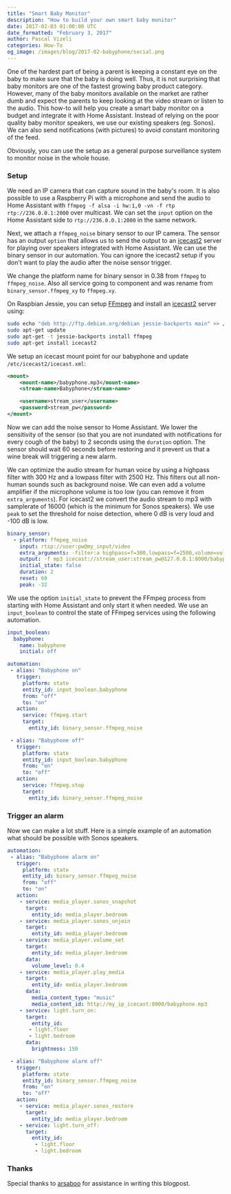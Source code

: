 ```yaml
---
title: "Smart Baby Monitor"
description: "How to build your own smart baby monitor"
date: 2017-02-03 01:00:00 UTC
date_formatted: "February 3, 2017"
author: Pascal Vizeli
categories: How-To
og_image: /images/blog/2017-02-babyphone/social.png
---
```


One of the hardest part of being a parent is keeping a constant eye on the baby to make sure that the baby is doing well. Thus, it is not surprising that baby monitors are one of the fastest growing baby product category. However, many of the baby monitors available on the market are rather dumb and expect the parents to keep looking at the video stream or listen to the audio. This how-to will help you create a smart baby monitor on a budget and integrate it with Home Assistant. Instead of relying on the poor quality baby monitor speakers, we use our existing speakers (eg. Sonos). We can also send notifications (with pictures) to avoid constant monitoring of the feed.

Obviously, you can use the setup as a general purpose surveillance system to monitor noise in the whole house.

<!--more-->

### Setup

We need an IP camera that can capture sound in the baby's room. It is also possible to use a Raspberry Pi with a microphone and send the audio to Home Assistant with `ffmpeg -f alsa -i hw:1,0 -vn -f rtp rtp://236.0.0.1:2000` over multicast. We can set the `input` option on the Home Assistant side to `rtp://236.0.0.1:2000` in the same network.

Next, we attach a `ffmpeg_noise` binary sensor to our IP camera. The sensor has an output `option` that allows us to send the output to an [icecast2](http://icecast.org/) server for playing over speakers integrated with Home Assistant. We can use the binary sensor in our automation. You can ignore the icecast2 setup if you don't want to play the audio after the noise sensor trigger.

<div class='note'>

We change the platform name for binary sensor in 0.38 from `ffmpeg` to `ffmpeg_noise`. Also all service going to component and was rename from `binary_sensor.ffmpeg_xy` to `ffmpeg.xy`.

</div>

On Raspbian Jessie, you can setup [FFmpeg](/integrations/ffmpeg) and install an [icecast2](http://icecast.org/) server using:

```bash
sudo echo "deb http://ftp.debian.org/debian jessie-backports main" >> /etc/apt/sources.list
sudo apt-get update
sudo apt-get -t jessie-backports install ffmpeg
sudo apt-get install icecast2
```

We setup an icecast mount point for our babyphone and update `/etc/icecast2/icecast.xml`:

```xml
<mount>
    <mount-name>/babyphone.mp3</mount-name>
    <stream-name>Babyphone</stream-name>

    <username>stream_user</username>
    <password>stream_pw</password>
</mount>
```

Now we can add the noise sensor to Home Assistant. We lower the sensitivity of the sensor (so that you are not inundated with notifications for every cough of the baby) to 2 seconds using the `duration` option. The sensor should wait 60 seconds before restoring and it prevent us that a wine break will triggering a new alarm.

We can optimize the audio stream for human voice by using a highpass filter with 300 Hz and a lowpass filter with 2500 Hz. This filters out all non-human sounds such as background noise. We can even add a volume amplifier if the microphone volume is too low (you can remove it from `extra_arguments`). For icecast2 we convert the audio stream to mp3 with samplerate of 16000 (which is the minimum for Sonos speakers). We use `peak` to set the threshold for noise detection, where 0 dB is very loud and -100 dB is low.

```yaml
binary_sensor:
  - platform: ffmpeg_noise
    input: rtsp://user:pw@my_input/video
    extra_arguments: -filter:a highpass=f=300,lowpass=f=2500,volume=volume=2 -codec:a libmp3lame -ar 16000
    output: -f mp3 icecast://stream_user:stream_pw@127.0.0.1:8000/babyphone.mp3
    initial_state: false
    duration: 2
    reset: 60
    peak: -32
```

We use the option `initial_state` to prevent the FFmpeg process from starting with Home Assistant and only start it when needed. We use an `input_boolean`  to control the state of FFmpeg services using the following automation.

```yaml
input_boolean:
  babyphone:
    name: babyphone
    initial: off

automation:
 - alias: "Babyphone on"
   trigger:
     platform: state
     entity_id: input_boolean.babyphone
     from: "off"
     to: "on"
   action:
     service: ffmpeg.start
     target:
       entity_id: binary_sensor.ffmpeg_noise

 - alias: "Babyphone off"
   trigger:
     platform: state
     entity_id: input_boolean.babyphone
     from: "on"
     to: "off"
   action:
     service: ffmpeg.stop
     target:
       entity_id: binary_sensor.ffmpeg_noise
```

### Trigger an alarm

Now we can make a lot stuff. Here is a simple example of an automation what should be possible with Sonos speakers.

```yaml
automation:
 - alias: "Babyphone alarm on"
   trigger:
     platform: state
     entity_id: binary_sensor.ffmpeg_noise
     from: "off"
     to: "on"
   action:
    - service: media_player.sonos_snapshot
      target:
        entity_id: media_player.bedroom
    - service: media_player.sonos_unjoin
      target:
        entity_id: media_player.bedroom
    - service: media_player.volume_set
      target:
        entity_id: media_player.bedroom
      data:
        volume_level: 0.4
    - service: media_player.play_media
      target:
        entity_id: media_player.bedroom
      data:
        media_content_type: "music"
        media_content_id: http://my_ip_icecast:8000/babyphone.mp3
    - service: light.turn_on:
      target:
        entity_id:
       - light.floor
       - light.bedroom
      data:
        brightness: 150

 - alias: "Babyphone alarm off"
   trigger:
     platform: state
     entity_id: binary_sensor.ffmpeg_noise
     from: "on"
     to: "off"
   action:
    - service: media_player.sonos_restore
      target:
        entity_id: media_player.bedroom
    - service: light.turn_off:
      target:
        entity_id:
         - light.floor
         - light.bedroom
```

### Thanks

Special thanks to [arsaboo](https://github.com/arsaboo) for assistance in writing this blogpost.
